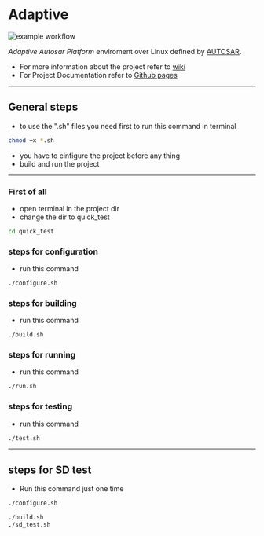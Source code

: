 # Adaptive 

![example workflow](https://github.com/ahmed192a/Adaptive/actions/workflows/master.yml/badge.svg)

_Adaptive Autosar Platform_ enviroment over Linux defined by [AUTOSAR](https://www.autosar.org/standards/adaptive-platform/).<br>
* For more information about the project refer to [wiki](https://github.com/ahmed192a/Adaptive/wiki)
* For Project Documentation refer to [Github pages](https://ahmed192a.github.io/Adaptive)

-----
## General steps

- to use the ".sh" files you need first to run this command in terminal 
```bash
chmod +x *.sh
```
- you have to cinfigure the project before any thing
- build and run the project

-------------

### First of all

- open terminal in the project dir
- change the dir to quick_test 
```bash
cd quick_test
```

### steps for configuration

- run this command 
```bash
./configure.sh
```

### steps for building

- run this command 
```bash
./build.sh
```

### steps for running

- run this command 
```bash
./run.sh
```

### steps for testing

- run this command 
```bash
./test.sh
```

--------
## steps for SD test

- Run this command just one time
```bash
./configure.sh
```
```bash
./build.sh
./sd_test.sh
```
